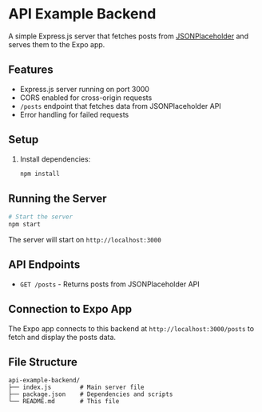 # API Example Backend

A simple Express.js server that fetches posts from [JSONPlaceholder](https://jsonplaceholder.typicode.com/posts) and serves them to the Expo app.

## Features

- Express.js server running on port 3000
- CORS enabled for cross-origin requests
- `/posts` endpoint that fetches data from JSONPlaceholder API
- Error handling for failed requests

## Setup

1. Install dependencies:
   ```bash
   npm install
   ```

## Running the Server

```bash
# Start the server
npm start
```

The server will start on `http://localhost:3000`

## API Endpoints

- `GET /posts` - Returns posts from JSONPlaceholder API

## Connection to Expo App

The Expo app connects to this backend at `http://localhost:3000/posts` to fetch and display the posts data.

## File Structure

```
api-example-backend/
├── index.js        # Main server file
├── package.json    # Dependencies and scripts
└── README.md       # This file
``` 